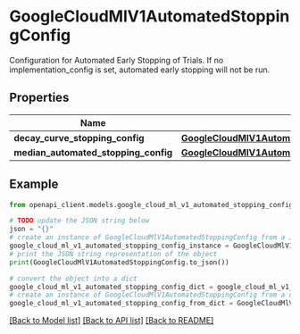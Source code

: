 # GoogleCloudMlV1AutomatedStoppingConfig

Configuration for Automated Early Stopping of Trials. If no implementation_config is set, automated early stopping will not be run.

## Properties

Name | Type | Description | Notes
------------ | ------------- | ------------- | -------------
**decay_curve_stopping_config** | [**GoogleCloudMlV1AutomatedStoppingConfigDecayCurveAutomatedStoppingConfig**](GoogleCloudMlV1AutomatedStoppingConfigDecayCurveAutomatedStoppingConfig.md) |  | [optional] 
**median_automated_stopping_config** | [**GoogleCloudMlV1AutomatedStoppingConfigMedianAutomatedStoppingConfig**](GoogleCloudMlV1AutomatedStoppingConfigMedianAutomatedStoppingConfig.md) |  | [optional] 

## Example

```python
from openapi_client.models.google_cloud_ml_v1_automated_stopping_config import GoogleCloudMlV1AutomatedStoppingConfig

# TODO update the JSON string below
json = "{}"
# create an instance of GoogleCloudMlV1AutomatedStoppingConfig from a JSON string
google_cloud_ml_v1_automated_stopping_config_instance = GoogleCloudMlV1AutomatedStoppingConfig.from_json(json)
# print the JSON string representation of the object
print(GoogleCloudMlV1AutomatedStoppingConfig.to_json())

# convert the object into a dict
google_cloud_ml_v1_automated_stopping_config_dict = google_cloud_ml_v1_automated_stopping_config_instance.to_dict()
# create an instance of GoogleCloudMlV1AutomatedStoppingConfig from a dict
google_cloud_ml_v1_automated_stopping_config_from_dict = GoogleCloudMlV1AutomatedStoppingConfig.from_dict(google_cloud_ml_v1_automated_stopping_config_dict)
```
[[Back to Model list]](../README.md#documentation-for-models) [[Back to API list]](../README.md#documentation-for-api-endpoints) [[Back to README]](../README.md)


